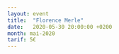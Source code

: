 ```yaml
---
layout: event
title:  "Florence Merle"
date:   2020-05-30 20:00:00 +0200
month: mai-2020
tarif: 5€
---
```

